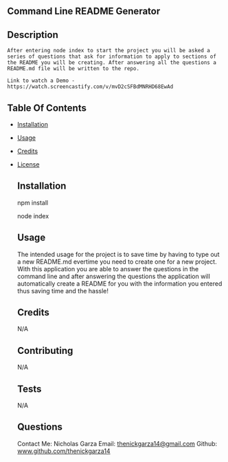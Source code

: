 
  ## Command Line README Generator
  
  ## Description 
    
    After entering node index to start the project you will be asked a series of questions that ask for information to apply to sections of the README you will be creating. After answering all the questions a README.md file will be written to the repo.

    Link to watch a Demo - https://watch.screencastify.com/v/mvD2cSFBdMNRHD68EwAd

  ## Table Of Contents
* [Installation](#installation)
* [Usage](#usage)
* [Credits](#credits)
* [License](#license)
  
  ## Installation 
    
    npm install

    node index
  
  ## Usage 
    
    The intended usage for the project is to save time by having to type out a new README.md evertime you need to create one for a new project. With this application you are able to answer the questions in the command line and after answering the questions the application will automatically create a README for you with the information you entered thus saving time and the hassle!
  
  ## Credits 
    
    N/A
  
  ## Contributing 
    
    N/A
  
  ## Tests 
    
    N/A

  ## Questions 

  Contact Me: Nicholas Garza
  Email: thenickgarza14@gmail.com
  Github: www.github.com/thenickgarza14
